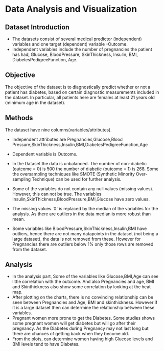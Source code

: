 # Data Analysis and Visualization 
## Dataset Introduction

- The datasets consist of several medical predictor (independent) variables and one target (dependent) variable -Outcome.
- Independent variables include the number of pregnancies the patient has had, Glucose, BloodPressure, SkinThickness, Insulin, BMI, DiabetesPedigreeFunction, Age.

## Objective
The objective of the dataset is to diagnostically predict whether or not a patient has diabetes, based on certain diagnostic measurements included in the dataset. 
In particular, all patients here are females at least 21 years old (minimum age in the dataset).

## Methods
The dataset have nine columns(variables/attributes).

- Independent attributes are Pregnancies,Glucose,Blood Pressure,SkinThickness,Insulin,BMI,DiabetesPedigreeFunction,Age 
- Dependent variable is Outcome.

- In the Dataset the data is unbalanced. The number of non-diabetic (outcome = 0) is 500 the number of diabetic (outcome = 1) is 268. Some the oversampling techniques like SMOTE (Synthetic Minority Over-sampling Technique) can be used for further analysis.
- Some of the variables do not contain any null values (missing values). However, this can not be true. The variables Insulin,SkinThickness,BloodPressure,BMI,Glucose have zero values.
- The missing values '0' is replaced by the median of the variables for the analysis. As there are outliers in the data median is more robust than mean.
- Some variables like BloodPressure,SkinThickness,Insulin,BMI have outliers, hence there are not many datapoints in the dataset (not being a large dataset), the data is not removed from these. However for Pregnancies there are outliers below 1% only those rows are removed from the dataset.

## Analysis
- In the analysis part, Some of the variables like Glucose,BMI,Age can see little correlation with the outcome. And also Pregnancies and age, BMI and Skinthickness also show some correlation by looking at the heat map.
- After plotting on the charts, there is no convincing relationship can be seen between Pregnancies and Age, BMI and skinthickness. However if it is a large dataset then can determine the relationship between these variables.
- Pregnant women more prone to get the Diabetes. Some studies shows some pregnant women will get diabetes but will go after their pregnancy. As the Diabetes during Pregnancy may not last long but there are chances of getting back when they become old.
- From the plots, can determine women having high Glucose levels and BMI levels tend to have Diabetes.
